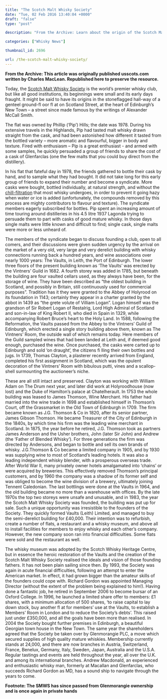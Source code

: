 ```yaml
---
title: "The Scotch Malt Whisky Society"
date: "Tue, 02 Feb 2016 13:40:04 +0000"
draft: "false"
type: "post"

description: "From the Archive: Learn about the origin of the Scotch Malt Whisky Society in this republished article by Charles MacLean"

categories: ["Whisky News"]

thumbnail_id: 2696

url: /the-scotch-malt-whisky-society/
---
```


<p><strong>From the Archive: This article was originally published usscots.com written by Charles MacLean. Republished here to preserve the resource.</strong></p>

<p>Today, the <a href="https://uisgebeatha.co.uk/smws-distillery-codes/">Scotch Malt Whisky Society</a> is the world’s premier whisky club, but like all good institutions, its beginnings were small and its early days fraught. It might be said to have its origins in the stoneflagged hall-way of a genteel ground-fl oor fl at on Scotland Street, at the heart of Edinburgh’s New Town – a street since made famous by the writings of Alexander McCall Smith.</p>

<p>The flat was owned by Phillip (‘Pip’) Hills; the date was 1978. During his extensive travels in the Highlands, Pip had tasted malt whisky drawn straight from the cask, and had been astonished how different it tasted from the bottled variety – more aromatic and flavourful, bigger in body and texture. Fired with enthusiasm – Pip is a great enthusiast - and armed with some samples, he quickly persuaded a group of friends to share the cost of a cask of Glenfarclas (one the few malts that you could buy direct from the distillery).</p>

<p>In his flat that fateful day in 1978, the friends gathered to bottle their cask by hand, and to sample what they had bought. It did not take long for this early group of friends to expand their number and become a syndicate. More casks were bought, bottled individually, at natural strength, and without the <a href="http://uiscebeatha.co.uk/what-is-chill-filtration/">chill-filtration</a> that most whisky undergoes, in order to prevent it going hazy when water or ice is added (unfortunately, the compounds removed by this process are mighty contributors to flavour and texture). The syndicate members eagerly subscribed for bottles. Pip spent an increasing amount of time touring around distilleries in his 4.5 litre 1937 Lagonda trying to persuade them to part with casks of good mature whisky. In those days single malts were little known and difficult to find; single cask, single malts were more or less unheard of.</p>

<p>The members of the syndicate began to discuss founding a club, open to all comers, and their discussions were given sudden urgency by the arrival on the market of a very old, very large and very derelict building with whisky connections running back a hundred years, and wine associations over nearly 1000 years: The Vaults, in Leith, the Port of Edinburgh. The lower three floors of the present building known as ‘The Vaults’ was erected by the Vintners’ Guild in 1682. A fourth storey was added in 1785, but beneath the building are four vaulted cellars used, as they always have been, for the storage of wine. They have been described as “the oldest building in Scotland, and possibly in Britain, still continuously used for commercial purposes”. Tradition has it they were granted to the Abbey of Holyrood on its foundation in 1143; certainly they appear in a charter granted by the abbot in 1439 as “the grete volute of Villiam Logan”. Logan himself was the grandson of Sir Robert Logan of Restalrig, Lord High Admiral of Scotland and son-in-law of King Robert II, who died in Spain in 1329, while accompanying Robert Bruce’s heart to the Holy Land. In 1588, following the Reformation, the Vaults passed from the Abbey to the Vintners’ Guild of Edinburgh, which erected a single story building above them, known as The Vintners’ Room, the outside wall of which remains today. Here members of the Guild sampled wines that had been landed at Leith and, if deemed good enough, purchased the wine. Once purchased, the casks were carted up to Edinburgh and sold ‘on draught’, the citizens fi lling their own bottles and jugs. In 1739, Thomas Clayton, a plasterer recently arrived from England, completed his first assignment in Scotland, which was the opulent decoration of the Vintners’ Room with bibulous putti, vines and a scallop-shell surmounting the auctioneer’s niche.</p>

<p>These are all still intact and preserved. Clayton was working with William Adam on The Drum next year, and later did work at Holyroodhouse (now lost) and the Duke of Hamilton’s palace at Chatelherault. In 1753 the whole building was leased to James Thomson, Wine Merchant. His father had married into the wine trade in 1698 and established himself in Thomson’s Court, off the Grassmarket in the Old Town of Edinburgh in 1709. The firm became known as J.G. Thomson &amp; Co in 1820, after its senior partner, James Gibson Thomson. He became Treasurer of the City of Edinburgh in the 1840s, by which time his firm was the leading wine merchant in Scotland. In 1875, the year before he retired, J.G. Thomson took as partners James Anderson and the Usher brothers, John (later Sir John) and Andrew (the ‘Father of Blended Whisky’). For three generations the firm was directed by Andersons, and began to bottle and sell its own brands of whisky. J.G.Thomson &amp; Co became a limited company in 1905, and by 1930 was supplying wine to most of Scotland’s leading hotels. It was also a leading independent whisky blender, with a prosperous overseas trade. After World War II, many privately owner hotels amalgamated into ‘chains’ or were acquired by breweries. This effectively removed Thomson’s principal customers, and by 1960 the company was a shadow of its former self and was obliged to become the wine division of a brewery, ultimately joining Tennent Caledonian. The last bottlings were done at the Vaults in 1964, and the old building became no more than a warehouse with offices. By the late 1970s the top two storeys were unsafe and unusable, and in 1983, the year the Scotch Malt Whisky Society was founded, the building was put up for sale. Such a unique opportunity was irresistible to the founders of the Society. They quickly formed Vaults (Leith) Limited, and managed to buy the semi-derelict building for £40,000. Their intention was to refurbish, create a number of flats, a restaurant and a whisky museum, and above all to install facilities for members to enjoy whisky and each other’s company. However, the new company soon ran into financial difficulties. Some flats were sold and the restaurant as well.</p>

<p>The whisky museum was adopted by the Scotch Whisky Heritage Centre, but in essence the heroic restoration of the Vaults and the creation of the Scotch Malt Whisky Society realised the ideals and vision of those founding fathers. It has not been plain sailing since then. By 1993, the Society was again in acute financial difficulties, following an attempt to enter the American market. In effect, it had grown bigger than the amateur skills of the founders could cope with. Richard Gordon was appointed Managing Director (without the extent of the problem being explained to him!). Having done a fantastic job, he retired in September 2006 to become bursar of an Oxford College. In 1996, he launched a limited share offer to members: £1 shares, with a minimum allocation of 500 shares, ‘to raise capital to lay down stock, buy another fl at for members’ use at the Vaults, to establish a Members’ Room in London and to reduce the Society’s debts’. This raised just under £350,000, and all the goals have been more than realised. In 2004 the Society bought further premises in Edinburgh, a beautiful Georgian town house in the New Town. The same year the shareholders agreed that the Society be taken over by Glenmorangie PLC, a move which secured supplies of high quality mature whiskies. Membership currently stands at 24,000, and there are now branches in Austria, Switzerland, France, Benelux, Germany, Italy, Sweden, Japan, Australia and the U.S.A. Regular tastings and events are held throughout the year, all over the U.K. and among its international branches. Andrew Macdonald, an experienced and enthusiastic whisky man, formerly at Macallan and Glenfarclas, who succeeds Richard Gordon as MD, has a sound ship to navigate through the years to come.</p>

<p><strong>Footnote: The SMWS has since passed from Glenmorangie ownership and is once again in private hands</strong></p>
